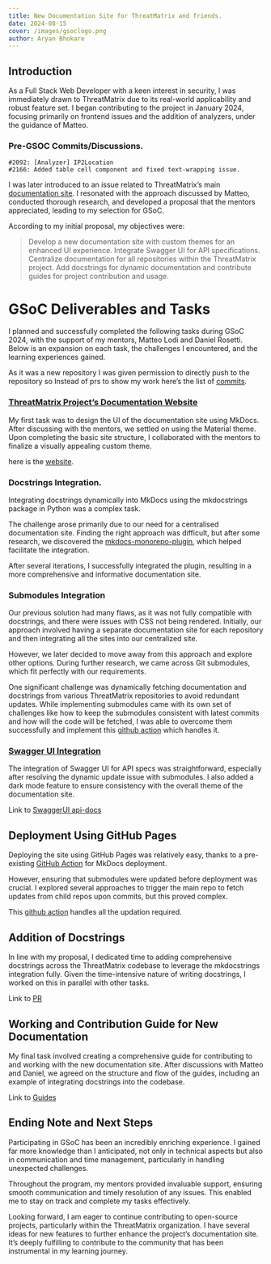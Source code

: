 ```yaml
---
title: New Documentation Site for ThreatMatrix and friends.
date: 2024-08-15
cover: /images/gsoclogo.png
author: Aryan Bhokare
---
```


## Introduction

As a Full Stack Web Developer with a keen interest in security, I was immediately drawn to ThreatMatrix due to its real-world applicability and robust feature set. I began contributing to the project in January 2024, focusing primarily on frontend issues and the addition of analyzers, under the guidance of Matteo.

### Pre-GSOC Commits/Discussions.

```(js)
#2092: [Analyzer] IP2Location
#2166: Added table cell component and fixed text-wrapping issue.
```

I was later introduced to an issue related to ThreatMatrix’s main [documentation site](https://github.com/khulnasoft/ThreatMatrix/issues/2043). I resonated with the approach discussed by Matteo, conducted thorough research, and developed a proposal that the mentors appreciated, leading to my selection for GSoC.

According to my initial proposal, my objectives were:

> Develop a new documentation site with custom themes for an enhanced UI experience.
> Integrate Swagger UI for API specifications.
> Centralize documentation for all repositories within the ThreatMatrix project.
> Add docstrings for dynamic documentation and contribute guides for project contribution and usage.

# GSoC Deliverables and Tasks

I planned and successfully completed the following tasks during GSoC 2024, with the support of my mentors, Matteo Lodi and Daniel Rosetti. Below is an expansion on each task, the challenges I encountered, and the learning experiences gained.

As it was a new repository I was given permission to directly push to the repository so Instead of prs to show my work here’s the list of [commits](https://github.com/khulnasoft/docs/commits/main/?author=aryan-bhokare).

### [ThreatMatrix Project’s Documentation Website](https://threatmatrix.khulnasoft.com/docs/)

My first task was to design the UI of the documentation site using MkDocs. After discussing with the mentors, we settled on using the Material theme. Upon completing the basic site structure, I collaborated with the mentors to finalize a visually appealing custom theme.

here is the [website](https://threatmatrix.khulnasoft.com/docs/).

### Docstrings Integration.

Integrating docstrings dynamically into MkDocs using the mkdocstrings package in Python was a complex task.

The challenge arose primarily due to our need for a centralised documentation site. Finding the right approach was difficult, but after some research, we discovered the [mkdocs-monorepo-plugin](https://github.com/backstage/mkdocs-monorepo-plugin), which helped facilitate the integration.

After several iterations, I successfully integrated the plugin, resulting in a more comprehensive and informative documentation site.

### Submodules Integration

Our previous solution had many flaws, as it was not fully compatible with docstrings, and there were issues with CSS not being rendered. Initially, our approach involved having a separate documentation site for each repository and then integrating all the sites into our centralized site.

However, we later decided to move away from this approach and explore other options. During further research, we came across Git submodules, which fit perfectly with our requirements.

One significant challenge was dynamically fetching documentation and docstrings from various ThreatMatrix repositories to avoid redundant updates. While implementing submodules came with its own set of challenges like how to keep the submodules consistent with latest commits and how will the code will be fetched, I was able to overcome them successfully and implement this [github action](https://github.com/khulnasoft/docs/blob/main/.github/workflows/deploy_and_update_submodules.yml) which handles it.

### [Swagger UI Integration](https://threatmatrix.khulnasoft.com/docs/ThreatMatrix/api_docs/)

The integration of Swagger UI for API specs was straightforward, especially after resolving the dynamic update issue with submodules. I also added a dark mode feature to ensure consistency with the overall theme of the documentation site.

Link to [SwaggerUI api-docs](https://threatmatrix.khulnasoft.com/docs/ThreatMatrix/api_docs/)

## Deployment Using GitHub Pages

Deploying the site using GitHub Pages was relatively easy, thanks to a pre-existing [GitHub Action](https://github.com/marketplace/actions/deploy-mkdocs) for MkDocs deployment.

However, ensuring that submodules were updated before deployment was crucial. I explored several approaches to trigger the main repo to fetch updates from child repos upon commits, but this proved complex.

This [github action](https://github.com/khulnasoft/docs/blob/main/.github/workflows/deploy_and_update_submodules.yml) handles all the updation required.

## Addition of Docstrings

In line with my proposal, I dedicated time to adding comprehensive docstrings across the ThreatMatrix codebase to leverage the mkdocstrings integration fully. Given the time-intensive nature of writing docstrings, I worked on this in parallel with other tasks.

Link to [PR](https://github.com/khulnasoft/ThreatMatrix/pull/2430)

## Working and Contribution Guide for New Documentation

My final task involved creating a comprehensive guide for contributing to and working with the new documentation site. After discussions with Matteo and Daniel, we agreed on the structure and flow of the guides, including an example of integrating docstrings into the codebase.

Link to [Guides](https://threatmatrix.khulnasoft.com/docs/Guide-documentation/)

## Ending Note and Next Steps

Participating in GSoC has been an incredibly enriching experience. I gained far more knowledge than I anticipated, not only in technical aspects but also in communication and time management, particularly in handling unexpected challenges.

Throughout the program, my mentors provided invaluable support, ensuring smooth communication and timely resolution of any issues. This enabled me to stay on track and complete my tasks effectively.

Looking forward, I am eager to continue contributing to open-source projects, particularly within the ThreatMatrix organization. I have several ideas for new features to further enhance the project’s documentation site. It’s deeply fulfilling to contribute to the community that has been instrumental in my learning journey.
